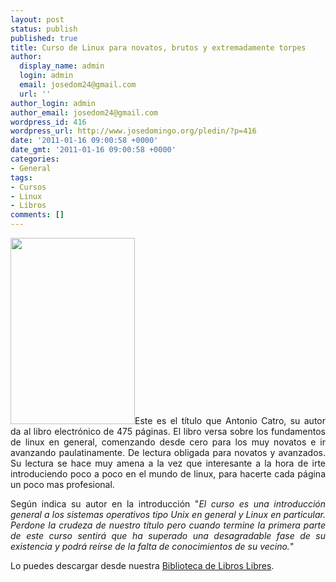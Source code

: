 ```yaml
---
layout: post
status: publish
published: true
title: Curso de Linux para novatos, brutos y extremadamente torpes
author:
  display_name: admin
  login: admin
  email: josedom24@gmail.com
  url: ''
author_login: admin
author_email: josedom24@gmail.com
wordpress_id: 416
wordpress_url: http://www.josedomingo.org/pledin/?p=416
date: '2011-01-16 09:00:58 +0000'
date_gmt: '2011-01-16 09:00:58 +0000'
categories:
- General
tags:
- Cursos
- Linux
- Libros
comments: []
---
```

<p style="text-align: justify;"><a href="http://www.josedomingo.org/pledin/wp-content/uploads/2011/01/Curso_Linux_ACastro1.jpg"><img class="alignleft size-full wp-image-418" title="Curso_Linux_ACastro" src="http://www.josedomingo.org/pledin/wp-content/uploads/2011/01/Curso_Linux_ACastro1.jpg" alt="" width="199" height="298" /></a>Este es el t&iacute;tulo que Antonio Catro, su autor da al libro electr&oacute;nico de 475 p&aacute;ginas. El libro versa sobre los fundamentos de linux en general, comenzando desde cero para los muy novatos e ir avanzando paulatinamente. De lectura obligada para novatos y avanzados. Su lectura se hace muy amena a la vez que interesante a la hora de irte introduciendo poco a poco en el mundo de linux, para hacerte cada p&aacute;gina un poco mas profesional.</p>
<p style="text-align: justify;">Seg&uacute;n indica su autor en la introducci&oacute;n "<em>El curso es una introducci&oacute;n general a los sistemas operativos tipo Unix en general y Linux en particular. Perdone la crudeza de nuestro t&iacute;tulo pero cuando termine la primera parte de este curso sentir&aacute; que ha superado una desagradable fase de su existencia y podr&aacute; re&iacute;rse de la falta de conocimientos de su vecino.</em>"</p>
<p>Lo puedes descargar desde nuestra <a href="http://www.josedomingo.org/web/mod/data/view.php?d=2&amp;mode=single&amp;page=53">Biblioteca de Libros Libres</a>.</p>
